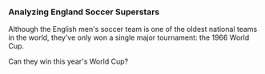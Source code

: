 <head>
	<title>footy-viz</title>
	<meta charset="utf-8">
	<meta name="viewport" content="width=device-width, initial-scale=1">
<script src="https://maxcdn.bootstrapcdn.com/bootstrap/3.3.6/js/bootstrap.min.js"></script>
<link rel="stylesheet" href="https://maxcdn.bootstrapcdn.com/bootstrap/3.3.6/css/bootstrap.min.css">
</head>

<body>
	<div id ="home">
		<!-- initial container -->
		<div class="container" id = "first-container">
			<h3>Analyzing England Soccer Superstars</h3>
		</div>
		<div class="container" id = "second-container">
			<p>Although the English men's soccer team is one of the oldest national teams in the world, they’ve only won a single major tournament: the 1966 World Cup.</p>
			<p>Can they win this year's World Cup?</p>
		</div>
	</div>
</body>